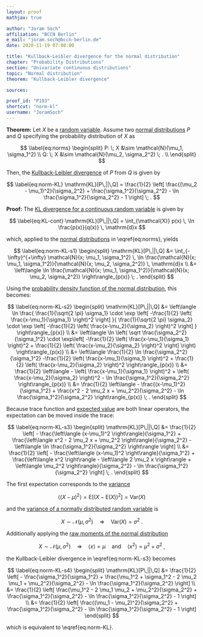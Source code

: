 ```yaml
---
layout: proof
mathjax: true

author: "Joram Soch"
affiliation: "BCCN Berlin"
e_mail: "joram.soch@bccn-berlin.de"
date: 2020-11-19 07:08:00

title: "Kullback-Leibler divergence for the normal distribution"
chapter: "Probability Distributions"
section: "Univariate continuous distributions"
topic: "Normal distribution"
theorem: "Kullback-Leibler divergence"

sources:

proof_id: "P193"
shortcut: "norm-kl"
username: "JoramSoch"
---
```



**Theorem:** Let $X$ be a [random variable](/D/rvar). Assume two [normal distributions](/D/norm) $P$ and $Q$ specifying the probability distribution of $X$ as

$$ \label{eq:norms}
\begin{split}
P: \; X &\sim \mathcal{N}(\mu_1, \sigma_1^2) \\
Q: \; X &\sim \mathcal{N}(\mu_2, \sigma_2^2) \; . \\
\end{split}
$$

Then, the [Kullback-Leibler divergence](/D/kl) of $P$ from $Q$ is given by

$$ \label{eq:norm-KL}
\mathrm{KL}[P\,||\,Q] = \frac{1}{2} \left[ \frac{(\mu_2 - \mu_1)^2}{\sigma_2^2} + \frac{\sigma_1^2}{\sigma_2^2} - \ln \frac{\sigma_1^2}{\sigma_2^2} - 1 \right] \; .
$$


**Proof:** The [KL divergence for a continuous random variable](/D/kl) is given by 

$$ \label{eq:KL-cont}
\mathrm{KL}[P\,||\,Q] = \int_{\mathcal{X}} p(x) \, \ln \frac{p(x)}{q(x)} \, \mathrm{d}x
$$

which, applied to the [normal distributions](/D/norm) in \eqref{eq:norms}, yields

$$ \label{eq:norm-KL-s1}
\begin{split}
\mathrm{KL}[P\,||\,Q] &= \int_{-\infty}^{+\infty} \mathcal{N}(x; \mu_1, \sigma_1^2) \, \ln \frac{\mathcal{N}(x; \mu_1, \sigma_1^2)}{\mathcal{N}(x; \mu_2, \sigma_2^2)} \, \mathrm{d}x \\
&= \left\langle \ln \frac{\mathcal{N}(x; \mu_1, \sigma_1^2)}{\mathcal{N}(x; \mu_2, \sigma_2^2)} \right\rangle_{p(x)} \; .
\end{split}
$$

Using the [probability density function of the normal distribution](/P/norm-pdf), this becomes:

$$ \label{eq:norm-KL-s2}
\begin{split}
\mathrm{KL}[P\,||\,Q] &= \left\langle \ln \frac{ \frac{1}{\sqrt{2 \pi} \sigma_1} \cdot \exp \left[ -\frac{1}{2} \left( \frac{x-\mu_1}{\sigma_1} \right)^2 \right] }{ \frac{1}{\sqrt{2 \pi} \sigma_2} \cdot \exp \left[ -\frac{1}{2} \left( \frac{x-\mu_2}{\sigma_2} \right)^2 \right] } \right\rangle_{p(x)} \\
&= \left\langle \ln \left( \sqrt \frac{\sigma_2^2}{\sigma_1^2} \cdot \exp\left[ -\frac{1}{2} \left( \frac{x-\mu_1}{\sigma_1} \right)^2 + \frac{1}{2} \left( \frac{x-\mu_2}{\sigma_2} \right)^2 \right] \right) \right\rangle_{p(x)} \\
&= \left\langle \frac{1}{2} \ln \frac{\sigma_2^2}{\sigma_1^2} -\frac{1}{2} \left( \frac{x-\mu_1}{\sigma_1} \right)^2 + \frac{1}{2} \left( \frac{x-\mu_2}{\sigma_2} \right)^2 \right\rangle_{p(x)} \\
&= \frac{1}{2} \left\langle - \left( \frac{x-\mu_1}{\sigma_1} \right)^2 + \left( \frac{x-\mu_2}{\sigma_2} \right)^2 - \ln \frac{\sigma_1^2}{\sigma_2^2} \right\rangle_{p(x)} \\
&= \frac{1}{2} \left\langle - \frac{(x-\mu_1)^2}{\sigma_1^2} + \frac{x^2 - 2 \mu_2 x + \mu_2^2}{\sigma_2^2} - \ln \frac{\sigma_1^2}{\sigma_2^2} \right\rangle_{p(x)} \; .
\end{split}
$$

Because trace function and [expected value](/D/mean) are both linear operators, the expectation can be moved inside the trace:

$$ \label{eq:norm-KL-s3}
\begin{split}
\mathrm{KL}[P\,||\,Q] &= \frac{1}{2} \left[ - \frac{\left\langle (x-\mu_1)^2 \right\rangle}{\sigma_1^2} + \frac{\left\langle x^2 - 2 \mu_2 x + \mu_2^2 \right\rangle}{\sigma_2^2} - \left\langle \ln \frac{\sigma_1^2}{\sigma_2^2} \right\rangle \right] \\
&= \frac{1}{2} \left[ - \frac{\left\langle (x-\mu_1)^2 \right\rangle}{\sigma_1^2} + \frac{\left\langle x^2 \right\rangle - \left\langle 2 \mu_2 x \right\rangle + \left\langle \mu_2^2 \right\rangle}{\sigma_2^2} - \ln \frac{\sigma_1^2}{\sigma_2^2} \right] \; .
\end{split}
$$

The first expectation corresponds to the [variance](/D/var)

$$ \label{eq:var}
\left\langle (X-\mu)^2 \right\rangle = \mathrm{E}[(X-\mathrm{E}(X))^2] = \mathrm{Var}(X)
$$

and the [variance of a normally distributed random variable](/P/norm-var) is

$$ \label{eq:norm-var}
X \sim \mathcal{N}(\mu, \sigma^2) \quad \Rightarrow \quad \mathrm{Var}(X) = \sigma^2 \; .
$$

Additionally applying the [raw moments of the normal distribution](/P/norm-mgf)

$$ \label{eq:norm-mom-raw}
X \sim \mathcal{N}(\mu, \sigma^2) \quad \Rightarrow \quad \left\langle x \right\rangle = \mu \quad \text{and} \quad \left\langle x^2 \right\rangle = \mu^2 + \sigma^2 \; ,
$$

the Kullback-Leibler divergence in \eqref{eq:norm-KL-s3} becomes

$$ \label{eq:norm-KL-s4}
\begin{split}
\mathrm{KL}[P\,||\,Q] &= \frac{1}{2} \left[ - \frac{\sigma_1^2}{\sigma_1^2} + \frac{\mu_1^2 + \sigma_1^2 - 2 \mu_2 \mu_1 + \mu_2^2}{\sigma_2^2} - \ln \frac{\sigma_1^2}{\sigma_2^2} \right] \\
&= \frac{1}{2} \left[ \frac{\mu_1^2 - 2 \mu_1 \mu_2 + \mu_2^2}{\sigma_2^2} + \frac{\sigma_1^2}{\sigma_2^2} - \ln \frac{\sigma_1^2}{\sigma_2^2} - 1 \right] \\
&= \frac{1}{2} \left[ \frac{(\mu_1 - \mu_2)^2}{\sigma_2^2} + \frac{\sigma_1^2}{\sigma_2^2} - \ln \frac{\sigma_1^2}{\sigma_2^2} - 1 \right]
\end{split}
$$

which is equivalent to \eqref{eq:norm-KL}.